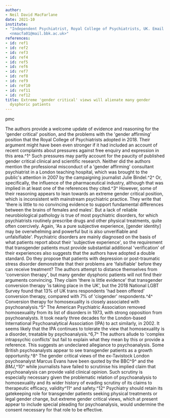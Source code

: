 ```yaml
---
author:
- Neil David MacFarlane
date: 2021-10
institute:
- "Independent Psychiatrist, Royal College of Psychiatrists, UK. Email:
  <nmacfa01@mail.bbk.ac.uk>"
references:
- id: ref1
- id: ref2
- id: ref3
- id: ref4
- id: ref5
- id: ref6
- id: ref7
- id: ref8
- id: ref9
- id: ref10
- id: ref11
- id: ref12
title: Extreme 'gender critical' views will alienate many gender
  dysphoric patients
---
```


pmc

The authors provide a welcome update of evidence and reasoning for the
'gender critical' position, and the problems with the 'gender affirming'
position that the Royal College of Psychiatrists adopted in 2018. Their
argument might have been even stronger if it had included an account of
recent complaints about pressures against free enquiry and expression in
this area.^1^ Such pressures may partly account for the paucity of
published gender critical clinical and scientific research. Neither did
the authors mention the professional misconduct of a 'gender affirming'
consultant psychiatrist in a London teaching hospital, which was brought
to the public\'s attention in 2007 by the campaigning journalist Julie
Bindel.^2^ Or, specifically, the influence of the pharmaceutical
industry, although that was implied in at least one of the references
they cited.^3^ However, some of their reasoning appears to lean towards
an extreme gender critical position, which is inconsistent with
mainstream psychiatric practice. They write that 'there is little to no
convincing evidence to support fundamental differences between the
brains of females and males'. But a lack of reliable neurobiological
pathology is true of most psychiatric disorders, for which psychiatrists
routinely prescribe drugs and other physical treatments, quite often
coercively. Again, 'As a pure subjective experience, \[gender identity\]
may be overwhelming and powerful but is also unverifiable and
unfalsifiable'. Psychiatric disorders are mainly diagnosed on the basis
of what patients report about their 'subjective experience', so the
requirement that transgender patients must provide substantial
additional 'verification' of their experiences also suggests that the
authors have adopted a double standard. Do they propose that patients
with depression or post-traumatic stress disorder demonstrate that their
problems are 'falsifiable' before they can receive treatment? The
authors attempt to distance themselves from 'conversion therapy', but
many gender dysphoric patients will not find their arguments convincing.
They claim 'there is little evidence' that transgender conversion
therapy 'is taking place in the UK', but the 2018 National LGBT Survey
found that 13% of UK trans respondents 'had been offered' conversion
therapy, compared with 7% of 'cisgender' respondents.^4^ Conversion
therapy for homosexuality is closely associated with psychoanalysis.^5^
The American Psychiatric Association removed homosexuality from its list
of disorders in 1973, with strong opposition from psychoanalysts. It
took nearly three decades for the London-based International
Psychoanalytical Association (IPA) to act similarly, in 2002. It seems
likely that the IPA continues to tolerate the view that homosexuality is
a disorder, treatable by psychoanalysis.^6,7^ The authors allude to
'complex intrapsychic conflicts' but fail to explain what they mean by
this or provide a reference. This suggests an undeclared allegiance to
psychoanalysis. Some British psychoanalysts appear to see transgender
patients as a growth opportunity.^8^ The gender critical views of the
ex-Tavistock London psychoanalyst Marcus Evans have been quoted by the
BBC^9^ and the *BMJ*,^10^ while journalists have failed to scrutinise
his implied claim that psychoanalysis can provide valid clinical
opinion. Such scrutiny is especially necessary given the problematic
relation of psychoanalysis to homosexuality and its wider history of
evading scrutiny of its claims to therapeutic efficacy, validity^11^ and
safety.^12^ Psychiatry should retain its gatekeeping role for
transgender patients seeking physical treatments or legal gender change,
but extreme gender critical views, which at present appear to include
special pleading for psychoanalysis, would undermine the consent
necessary for that role to be effective.
